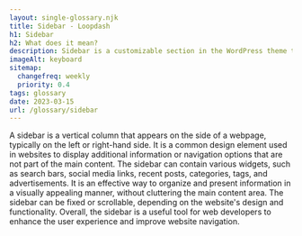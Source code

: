 ```yaml
--- 
layout: single-glossary.njk
title: Sidebar - Loopdash
h1: Sidebar
h2: What does it mean?
description: Sidebar is a customizable section in the WordPress theme that allows users to add widgets and content to the side of their website pages.
imageAlt: keyboard
sitemap:
  changefreq: weekly
  priority: 0.4
tags: glossary
date: 2023-03-15
url: /glossary/sidebar
---
```


A sidebar is a vertical column that appears on the side of a webpage, typically on the left or right-hand side. It is a common design element used in websites to display additional information or navigation options that are not part of the main content. The sidebar can contain various widgets, such as search bars, social media links, recent posts, categories, tags, and advertisements. It is an effective way to organize and present information in a visually appealing manner, without cluttering the main content area. The sidebar can be fixed or scrollable, depending on the website's design and functionality. Overall, the sidebar is a useful tool for web developers to enhance the user experience and improve website navigation.
